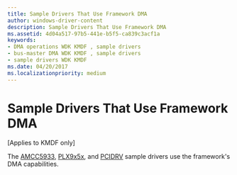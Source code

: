 ```yaml
---
title: Sample Drivers That Use Framework DMA
author: windows-driver-content
description: Sample Drivers That Use Framework DMA
ms.assetid: 4d04a517-97b5-441e-b5f5-ca839c3acf1a
keywords:
- DMA operations WDK KMDF , sample drivers
- bus-master DMA WDK KMDF , sample drivers
- sample drivers WDK KMDF
ms.date: 04/20/2017
ms.localizationpriority: medium
---
```


# Sample Drivers That Use Framework DMA


\[Applies to KMDF only\]




The [AMCC5933](sample-kmdf-drivers.md), [PLX9x5x](sample-kmdf-drivers.md), and [PCIDRV](sample-kmdf-drivers.md) sample drivers use the framework's DMA capabilities.

 

 





